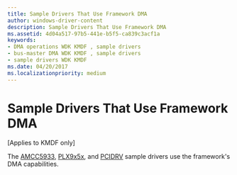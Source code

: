 ```yaml
---
title: Sample Drivers That Use Framework DMA
author: windows-driver-content
description: Sample Drivers That Use Framework DMA
ms.assetid: 4d04a517-97b5-441e-b5f5-ca839c3acf1a
keywords:
- DMA operations WDK KMDF , sample drivers
- bus-master DMA WDK KMDF , sample drivers
- sample drivers WDK KMDF
ms.date: 04/20/2017
ms.localizationpriority: medium
---
```


# Sample Drivers That Use Framework DMA


\[Applies to KMDF only\]




The [AMCC5933](sample-kmdf-drivers.md), [PLX9x5x](sample-kmdf-drivers.md), and [PCIDRV](sample-kmdf-drivers.md) sample drivers use the framework's DMA capabilities.

 

 





